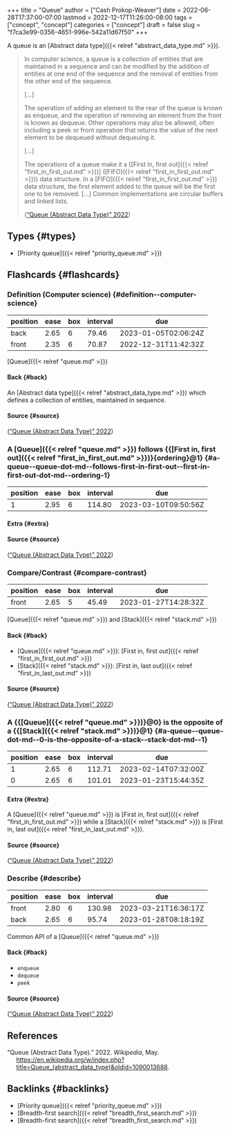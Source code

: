 +++
title = "Queue"
author = ["Cash Prokop-Weaver"]
date = 2022-06-28T17:37:00-07:00
lastmod = 2022-12-17T11:26:00-08:00
tags = ["concept", "concept"]
categories = ["concept"]
draft = false
slug = "f7ca3e99-0356-4651-996e-542a11d67f50"
+++

A queue is an [Abstract data type]({{< relref "abstract_data_type.md" >}}).

> In computer science, a queue is a collection of entities that are maintained in a sequence and can be modified by the addition of entities at one end of the sequence and the removal of entities from the other end of the sequence.
>
> [...]
>
> The operation of adding an element to the rear of the queue is known as enqueue, and the operation of removing an element from the front is known as dequeue. Other operations may also be allowed, often including a peek or front operation that returns the value of the next element to be dequeued without dequeuing it.
>
> [...]
>
> The operations of a queue make it a [[First in, first out]({{< relref "first_in_first_out.md" >}})] ([FIFO]({{< relref "first_in_first_out.md" >}})) data structure. In a [FIFO]({{< relref "first_in_first_out.md" >}}) data structure, the first element added to the queue will be the first one to be removed. [...] Common implementations are circular buffers and linked lists.
>
> (<a href="#citeproc_bib_item_1">“Queue (Abstract Data Type)” 2022</a>)


## Types {#types}

-   [Priority queue]({{< relref "priority_queue.md" >}})


## Flashcards {#flashcards}


### Definition (Computer science) {#definition--computer-science}

| position | ease | box | interval | due                  |
|----------|------|-----|----------|----------------------|
| back     | 2.65 | 6   | 79.46    | 2023-01-05T02:06:24Z |
| front    | 2.35 | 6   | 70.87    | 2022-12-31T11:42:32Z |

[Queue]({{< relref "queue.md" >}})


#### Back {#back}

An [Abstract data type]({{< relref "abstract_data_type.md" >}}) which defines a collection of entities, maintained in sequence.


#### Source {#source}

(<a href="#citeproc_bib_item_1">“Queue (Abstract Data Type)” 2022</a>)


### A [Queue]({{< relref "queue.md" >}}) follows {{[First in, first out]({{< relref "first_in_first_out.md" >}})}{ordering}@1} {#a-queue--queue-dot-md--follows-first-in-first-out--first-in-first-out-dot-md--ordering-1}

| position | ease | box | interval | due                  |
|----------|------|-----|----------|----------------------|
| 1        | 2.95 | 6   | 114.80   | 2023-03-10T09:50:56Z |


#### Extra {#extra}


#### Source {#source}

(<a href="#citeproc_bib_item_1">“Queue (Abstract Data Type)” 2022</a>)


### Compare/Contrast {#compare-contrast}

| position | ease | box | interval | due                  |
|----------|------|-----|----------|----------------------|
| front    | 2.65 | 5   | 45.49    | 2023-01-27T14:28:32Z |

[Queue]({{< relref "queue.md" >}}) and [Stack]({{< relref "stack.md" >}})


#### Back {#back}

-   [Queue]({{< relref "queue.md" >}}): [First in, first out]({{< relref "first_in_first_out.md" >}})
-   [Stack]({{< relref "stack.md" >}}): [First in, last out]({{< relref "first_in_last_out.md" >}})


#### Source {#source}

(<a href="#citeproc_bib_item_1">“Queue (Abstract Data Type)” 2022</a>)


### A {{[Queue]({{< relref "queue.md" >}})}@0} is the opposite of a {{[Stack]({{< relref "stack.md" >}})}@1} {#a-queue--queue-dot-md--0-is-the-opposite-of-a-stack--stack-dot-md--1}

| position | ease | box | interval | due                  |
|----------|------|-----|----------|----------------------|
| 1        | 2.65 | 6   | 112.71   | 2023-02-14T07:32:00Z |
| 0        | 2.65 | 6   | 101.01   | 2023-01-23T15:44:35Z |


#### Extra {#extra}

A [Queue]({{< relref "queue.md" >}}) is [First in, first out]({{< relref "first_in_first_out.md" >}}) while a [Stack]({{< relref "stack.md" >}}) is [First in, last out]({{< relref "first_in_last_out.md" >}}).


#### Source {#source}

(<a href="#citeproc_bib_item_1">“Queue (Abstract Data Type)” 2022</a>)


### Describe {#describe}

| position | ease | box | interval | due                  |
|----------|------|-----|----------|----------------------|
| front    | 2.80 | 6   | 130.98   | 2023-03-21T16:36:17Z |
| back     | 2.65 | 6   | 95.74    | 2023-01-28T08:18:19Z |

Common API of a [Queue]({{< relref "queue.md" >}})


#### Back {#back}

-   `enqueue`
-   `dequeue`
-   `peek`


#### Source {#source}

(<a href="#citeproc_bib_item_1">“Queue (Abstract Data Type)” 2022</a>)

## References

<style>.csl-entry{text-indent: -1.5em; margin-left: 1.5em;}</style><div class="csl-bib-body">
  <div class="csl-entry"><a id="citeproc_bib_item_1"></a>“Queue (Abstract Data Type).” 2022. <i>Wikipedia</i>, May. <a href="https://en.wikipedia.org/w/index.php?title=Queue_(abstract_data_type)&oldid=1090013688">https://en.wikipedia.org/w/index.php?title=Queue_(abstract_data_type)&#38;oldid=1090013688</a>.</div>
</div>


## Backlinks {#backlinks}

-   [Priority queue]({{< relref "priority_queue.md" >}})
-   [Breadth-first search]({{< relref "breadth_first_search.md" >}})
-   [Breadth-first search]({{< relref "breadth_first_search.md" >}})

